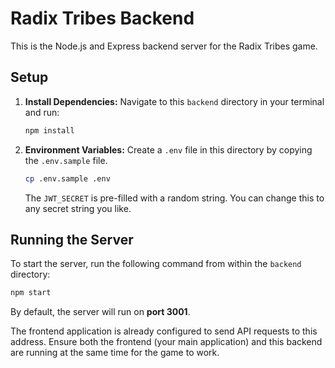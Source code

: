 # Radix Tribes Backend

This is the Node.js and Express backend server for the Radix Tribes game.

## Setup

1.  **Install Dependencies:**
    Navigate to this `backend` directory in your terminal and run:
    ```bash
    npm install
    ```

2.  **Environment Variables:**
    Create a `.env` file in this directory by copying the `.env.sample` file.
    ```bash
    cp .env.sample .env
    ```
    The `JWT_SECRET` is pre-filled with a random string. You can change this to any secret string you like.

## Running the Server

To start the server, run the following command from within the `backend` directory:

```bash
npm start
```

By default, the server will run on **port 3001**.

The frontend application is already configured to send API requests to this address. Ensure both the frontend (your main application) and this backend are running at the same time for the game to work.
